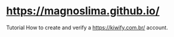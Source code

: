 # https://magnoslima.github.io/
Tutorial How to create and verify a https://kiwify.com.br/ account. 
